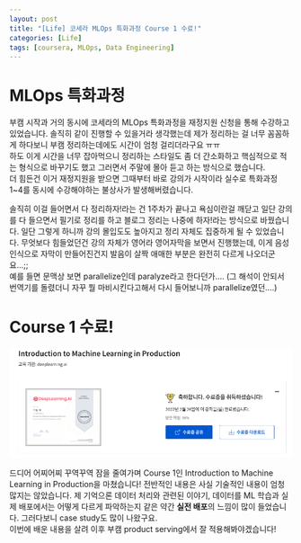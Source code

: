 ```yaml
---
layout: post
title: "[Life] 코세라 MLOps 특화과정 Course 1 수료!"
categories: [Life]
tags: [coursera, MLOps, Data Engineering]
---
```


# MLOps 특화과정

부캠 시작과 거의 동시에 코세라의 MLOps 특화과정을 재정지원 신청을 통해 수강하고 있었습니다. 솔직히 같이 진행할 수 있을거라 생각했는데 제가 정리하는 걸 너무 꼼꼼하게 하다보니 부캠 정리하는데에도 시간이 엄청 걸리더라구요 ㅠㅠ  
하도 이게 시간을 너무 잡아먹으니 정리하는 스타일도 좀 더 간소화하고 핵심적으로 적는 형식으로 바꾸기도 했고 그러면서 주말에 몰아 듣고 하는 방식으로 했습니다.  
더 힘든건 이거 재정지원을 받으면 그때부터 바로 강의가 시작이라 실수로 특화과정 1~4를 동시에 수강해야하는 불상사가 발생해버렸습니다.

솔직히 이걸 들어면서 다 정리하자!라는 건 1주차가 끝나고 욕심이란걸 깨닫고 일단 강의를 다 들으면서 필기로 정리를 하고 블로그 정리는 나중에 하자!라는 방식으로 바꿨습니다. 일단 그렇게 하니까 강의 몰입도도 높아지고 정리 자체도 집중하게 될 수 있었습니다. 무엇보다 힘들었던건 강의 자체가 영어라 영어자막을 보면서 진행했는데, 이게 음성인식으로 자막이 만들어진건지 발음이 살짝 애매한 부분은 완전히 다르게 나오더군요...;;  
예를 들면 문맥상 보면 parallelize인데 paralyze라고 한다던가.... (그 해석이 안되서 번역기를 돌렸더니 자꾸 뭘 마비시킨다고해서 다시 들어보니까 parallelize였던....)

# Course 1 수료!

![](/image/Life/coursera1.png)

드디어 어찌어찌 꾸역꾸역 잠을 줄여가며 Course 1인 Introduction to Machine Learning in Production을 마쳤습니다! 전반적인 내용은 사실 기술적인 내용이 엄청 많지는 않았습니다. 제 기억으론 데이터 처리와 관련된 이야기, 데이터를 ML 학습과 실제 배포에서는 어떻게 다르게 파악하는지 같은 약간 **실전 배포**의 느낌이 많이 들었습니다. 그러다보니 case study도 많이 나왔구요.  
이번에 배운 내용을 살려 이후 부캠 product serving에서 잘 적용해봐야겠습니다!